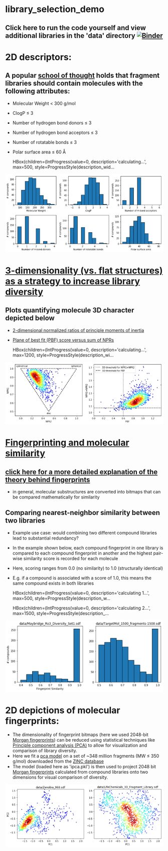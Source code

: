 # library_selection_demo

## Click here to run the code yourself and view additional libraries in the 'data' directory [![Binder](https://mybinder.org/badge_logo.svg)](https://mybinder.org/v2/gh/molp11/library_selection_demo/master)

# 2D descriptors:
## A popular [school of thought](http://practicalfragments.blogspot.com/2011/11/pushing-rule-of-3.html) holds that fragment libraries should contain molecules with the following attributes:
- Molecular Weight $\lt$ 300 g/mol
- ClogP $\le$ 3
- Number of hydrogen bond donors $\le$ 3
- Number of hydrogen bond acceptors $\le$ 3
- Number of rotatable bonds $\le$ 3
- Polar surface area $\le$ 60 Å


    HBox(children=(IntProgress(value=0, description='calculating...', max=500, style=ProgressStyle(description_wid…


    
    


![png](page_files/page_4_2.png)


# [3-dimensionality (vs. flat structures) as a strategy to increase library diversity](https://blogs.sciencemag.org/pipeline/archives/2013/08/08/the_3d_fragment_consortium)
## Plots quantifying molecule 3D character depicted below
- [2-dimensional normalized ratios of principle moments of inertia](https://pubs.acs.org/doi/full/10.1021/ci025599w)
- [Plane of best fit (PBF) score versus sum of NPRs](https://pubs.acs.org/doi/pdfplus/10.1021/ci300293f)


    HBox(children=(IntProgress(value=0, description='calculating...', max=1200, style=ProgressStyle(description_wi…



![png](page_files/page_7_1.png)


# [Fingerprinting and molecular similarity](https://www.rdkit.org/docs/GettingStartedInPython.html#fingerprinting-and-molecular-similarity)
## [click here for a more detailed explanation of the theory behind fingerprints](https://www.daylight.com/dayhtml/doc/theory/theory.finger.html)
- in general, molecular substructures are converted into bitmaps that can be compared mathematically for similarity

## Comparing nearest-neighbor similarity between two libraries
- Example use case: would combining two different compound libraries lead to substantial redundancy? 
- In the example shown below, each compound fingerprint in one library is compared to each compound fingerprint in another and the highest pair-wise similarity score is recorded for each molecule
- Here, scoring ranges from 0.0 (no similarity) to 1.0 (structurally identical)
- E.g. if a compound is associated with a score of 1.0, this means the same compound exists in both libraries


    HBox(children=(IntProgress(value=0, description='calculating 1...', max=500, style=ProgressStyle(description_w…



    HBox(children=(IntProgress(value=0, description='calculating 2...', max=1500, style=ProgressStyle(description_…



![png](page_files/page_10_2.png)


# 2D depictions of molecular fingerprints:
- The dimensionality of fingerprint bitmaps (here we used 2048-bit [Morgan fingerprints](https://www.rdkit.org/docs/GettingStartedInPython.html#morgan-fingerprints-circular-fingerprints)) can be reduced using statistical techniques like [Principle component analysis (PCA)](https://en.wikipedia.org/wiki/Principal_component_analysis) to allow for visualization and comparison of library diversity.
- Here we fit a [pca model](https://scikit-learn.org/stable/modules/generated/sklearn.decomposition.IncrementalPCA.html) on a set of \~348 million fragments (MW $\le$ 350 g/mol) downloaded from the [ZINC database](http://zinc15.docking.org/tranches/home/#)
- The model (loaded here as 'ipca.pkl') is then used to project 2048 bit [Morgan fingerprints](https://www.rdkit.org/docs/GettingStartedInPython.html#morgan-fingerprints-circular-fingerprints) calculated from compound libraries onto two dimensions for visual comparison of diversity.


![png](page_files/page_13_0.png)

